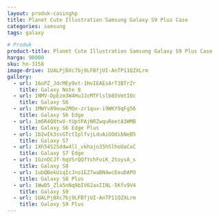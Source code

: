 ```yaml
---
layout: produk-casinghp
title: Planet Cute Illustration Samsung Galaxy S9 Plus Case
categories: samsung
tags: galaxy

# Produk
product-title: Planet Cute Illustration Samsung Galaxy S9 Plus Case
harga: 90000
sku: hn-3158
image-drive: 1UALPjBXc7bj9LFBfjUI-AnTP11QZXLrm
gallery:
  - url: 16oPZ_JdcMEy9xt-1HvIEAEsArT3BTrZr
    title: Galaxy Note 8
  - url: 1NMV-DpEzm3W4HuJJcMTFlslb85VmtIOc
    title: Galaxy S6
  - url: 1MWYv89euw2MOx-zr1quv-i9WKY9qFg56
    title: Galaxy S6 Edge
  - url: 1m6R4Q8twV-tUptPAjNRZwquReetA3WMB
    title: Galaxy S6 Edge Plus
  - url: 1b2wIk3ssGTctIplfvjLduAiGOdibNeB5
    title: Galaxy S7
  - url: 1Xh54S2Sddw4ll_vkhajn35hSlhoUaCxC
    title: Galaxy S7 Edge
  - url: 1GznOCJf-hqVSrQQfYshFoiK_2toysA_s
    title: Galaxy S8
  - url: 1ubQBekUiqIcJno1EZ7waBN4wcEeuDAPO
    title: Galaxy S8 Plus
  - url: 1WwD5_Zla5nNq9bIV62axIINL-5Kfv9V4
    title: Galaxy S9
  - url: 1UALPjBXc7bj9LFBfjUI-AnTP11QZXLrm
    title: Galaxy S9 Plus
---
```

